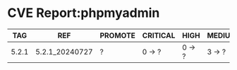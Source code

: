 # CVE Report:phpmyadmin
|  TAG  |      REF       | PROMOTE | CRITICAL |  HIGH  | MEDIUM |  LOW   | UNKNOWN |
|-------|----------------|---------|----------|--------|--------|--------|---------|
| 5.2.1 | 5.2.1_20240727 | ?       | 0 -> ?   | 0 -> ? | 3 -> ? | 0 -> ? | 0 -> ?  |
